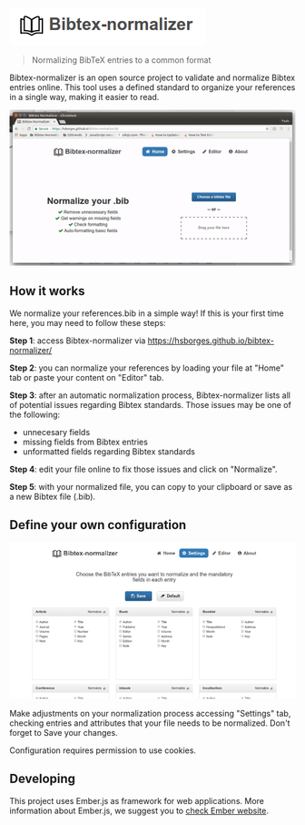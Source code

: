 ![Bibtex-normalizer](public/assets/images/steps/bibtex-normalizer.png)
> Normalizing BibTeX entries to a common format

Bibtex-normalizer is an open source project to validate and normalize Bibtex entries online.
This tool uses a defined standard to organize your references in a single way, making it
easier to read.


![Main page](public/assets/images/steps/mainpage.gif)


## How it works

We normalize your references.bib in a simple way! If this is your first time here, you may need to follow these steps:

**Step 1**: access Bibtex-normalizer via https://hsborges.github.io/bibtex-normalizer/


**Step 2**: you can normalize your references by loading your file at "Home" tab or paste your content on "Editor" tab.


**Step 3**: after an automatic normalization process, Bibtex-normalizer lists all of potential issues regarding Bibtex standards. Those issues may be one of the following:

* unnecesary fields
* missing fields from Bibtex entries
* unformatted fields regarding Bibtex standards


**Step 4**: edit your file online to fix those issues and click on "Normalize".


**Step 5**: with your normalized file, you can copy to your clipboard or save as a new Bibtex file (.bib).


## Define your own configuration


![Configuration](public/assets/images/steps/configuration.png)


Make adjustments on your normalization process accessing "Settings" tab, checking entries and attributes that your file needs to be normalized. Don't forget to Save your changes.

Configuration requires permission to use cookies.

## Developing

This project uses Ember.js as framework for web applications. More information about Ember.js, we suggest you to [check Ember website](https://www.emberjs.com/).
